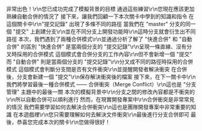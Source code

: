 非常出色！\r\n您已成功完成了模擬背景的目標
通過這些練習\r\n您現在應該更加熟練自動合併的情況了
接下來，讓我們回顧一下本次關卡中學到的知識和指令
在這個關卡中\r\n"提交記錄" 出現了多條不同的路徑
當我們在 "master" 分支的同一個 "提交" 上創建分支\r\n並在不同分支上開發功能時\r\n這時分支就會衍生出不同路徑
本次，我們遇到了兩種合併模式\r\n並通過分析了解了 "快進合併" 和 "自動合併" 的區別
"快進合併" 是當兩個分支的 "提交記錄"\r\n呈現一條直線、沒有分叉時採用的合併模式
這個模式會合併分支的工作內容\r\n但不會新增一個 "提交"
而 "自動合併" 則是當兩個分支的 "提交記錄"\r\n分叉成不同的路徑時採用的合併模式
這個模式會判斷分支間是否有文件衝突\r\n並提醒開發者解決衝突
在合併後，分支會新建一個 "提交"\r\n保存解決衝突後的檔案
接下來，在下一關卡中\r\n我們將學習最後一種合併模式 —— 合併衝突（Merge Conflict）\r\n這也是 "分支管理" 主題中的最後一關
本次的模擬背景中\r\n分支之間的修改內容都是不衝突的\r\n所以自動合併可以順利進行
然而，在現實開發專案中\r\n合併衝突是非常常見的情況
我們需要學習如何去解決合併衝突\r\n這也是團隊開發專案中非常重要的知識
在本遊戲裡\r\n您只需要理解如何去解決文件衝突\r\n最後進行分支合併即可
最後，恭喜您完成本次的關卡\r\n您做得很好！